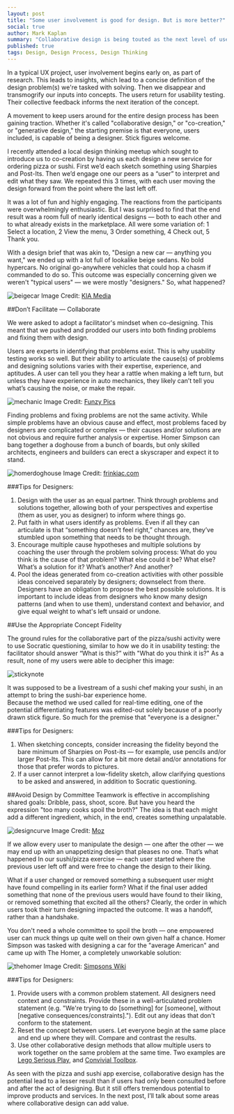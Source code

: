 ```yaml
---
layout: post
title: "Some user involvement is good for design. But is more better?"
social: true
author: Mark Kaplan
summary: "Collaborative design is being touted as the next level of user-centered design. But it doesn't guarantee a better outcome. Learn about some of the pitfalls — and how to avoid them."
published: true
tags: Design, Design Process, Design Thinking
---
```


In a typical UX project, user involvement begins early on, as part of research. This leads to insights, which lead to a concise definition of the design problem(s) we're tasked with solving. Then we disappear and transmogrify our inputs into concepts. The users return for usability testing. Their collective feedback informs the next iteration of the concept. 
 
A movement to keep users around for the entire design process has been gaining traction. Whether it's called "collaborative design," or "co-creation," or "generative design," the starting premise is that everyone, users included, is capable of being a designer. Stick figures welcome. 

I recently attended a local design thinking meetup which sought to introduce us to co-creation by having us each design a new service for ordering pizza or sushi. First we’d each sketch something using Sharpies and Post-Its. Then we’d engage one our peers as a “user” to interpret and edit what they saw. We repeated this 3 times, with each user moving the design forward from the point where the last left off.

It was a lot of fun and highly engaging. The reactions from the participants were overwhelmingly enthusiastic. But I was surprised to find that the end result was a room full of nearly identical designs — both to each other and to what already exists in the marketplace. All were some variation of: 1 Select a location, 2 View the menu, 3 Order something, 4 Check out, 5 Thank you. 
 
With a design brief that was akin to, "Design a new car — anything you want," we ended up with a lot full of lookalike beige sedans. No bold hypercars. No original go-anywhere vehicles that could hop a chasm if commanded to do so. This outcome was especially concerning given we weren't "typical users" — we were mostly "designers." So, what happened? 

![beigecar](https://i.imgur.com/pzsFUsU.jpg)
Image Credit: [KIA Media](http://www.kiamedia.com/us/en/models/amanti/2006)

##Don’t Facilitate — Collaborate

We were asked to adopt a facilitator's mindset when co-designing. This meant that we pushed and prodded our users into both finding problems and fixing them with design.

Users are experts in identifying that problems exist. This is why usability testing works so well. But their ability to articulate the cause(s) of problems and designing solutions varies with their expertise, experience, and aptitudes. A user can tell you they hear a rattle when making a left turn, but unless they have experience in auto mechanics, they likely can’t tell you what’s causing the noise, or make the repair.

![mechanic](https://i.imgur.com/DiADxmL.jpg)
Image Credit: [Funzy Pics](http://funzypics.com/board/pins/376/16036)

Finding problems and fixing problems are not the same activity. While simple problems have an obvious cause and effect, most problems faced by designers are complicated or complex — their causes and/or solutions are not obvious and require further analysis or expertise. Homer Simpson can bang together a doghouse from a bunch of boards, but only skilled architects, engineers and builders can erect a skyscraper and expect it to stand. 

![homerdoghouse](https://i.imgur.com/0H4NRPL.jpg)
Image Credit: [frinkiac.com](https://frinkiac.com/caption/S03E16/1107454)

###Tips for Designers: 
1. Design with the user as an equal partner. Think through problems and solutions together, allowing both of your perspectives and expertise (them as user, you as designer) to inform where things go.
2. Put faith in what users identify as problems. Even if all they can articulate is that “something doesn’t feel right,” chances are, they’ve stumbled upon something that needs to be thought through.
3. Encourage multiple cause hypotheses and multiple solutions by coaching the user through the problem solving process:  What do you think is the cause of that problem?  What else could it be?  What else? What’s a solution for it?  What’s another?  And another?
4. Pool the ideas generated from co-creation activities with other possible ideas conceived separately by designers; downselect from there. Designers have an obligation to propose the best possible solutions. It is important to include ideas from designers who know many design patterns (and when to use them), understand context and behavior, and give equal weight to what's left unsaid or undone.

##Use the Appropriate Concept Fidelity

The ground rules for the collaborative part of the pizza/sushi activity were to use Socratic questioning, similar to how we do it in usability testing: the facilitator should answer “What is this?” with "What do you think it is?"  As a result, none of my users were able to decipher this image:

![stickynote](https://i.imgur.com/WpoacJi.jpg)

It was supposed to be a livestream of a sushi chef making your sushi, in an attempt to bring the sushi-bar experience home.  
Because the method we used called for real-time editing, one of the potential differentiating features was edited-out solely because of a poorly drawn stick figure. So much for the premise that "everyone is a designer." 
 
###Tips for Designers:  

1. When sketching concepts, consider increasing the fidelity beyond the bare minimum of Sharpies on Post-its — for example, use pencils and/or larger Post-Its. This can allow for a bit more detail and/or annotations for those that prefer words to pictures.  
2. If a user cannot interpret a low-fidelity sketch, allow clarifying questions to be asked and answered, in addition to Socratic questioning.

##Avoid Design by Committee 
Teamwork is effective in accomplishing shared goals: Dribble, pass, shoot, score. But have you heard the expression "too many cooks spoil the broth?"  The idea is that each might add a different ingredient, which, in the end, creates something unpalatable.  

![designcurve](https://i.imgur.com/FBhaZlp.jpg)
Image Credit: [Moz](https://moz.com/blog/how-to-ruin-a-web-design-the-design-curve)

If we allow every user to manipulate the design — one after the other — we may end up with an unappetizing design that pleases no one. That’s what happened In our sushi/pizza exercise — each user started where the previous user left off and were free to change the design to their liking.  

What if a user changed or removed something a subsequent user might have found compelling in its earlier form?  What if the final user added something that none of the previous users would have found to their liking, or removed something that excited all the others?  Clearly, the order in which users took their turn designing impacted the outcome. It was a handoff, rather than a handshake.
 
You don't need a whole committee to spoil the broth — one empowered user can muck things up quite well on their own given half a chance. Homer Simpson was tasked with designing a car for the "average American" and came up with The Homer, a completely unworkable solution:  

![thehomer](https://i.imgur.com/vbeJYbg.png)
Image Credit: [Simpsons Wiki](http://simpsons.wikia.com/wiki/The_Homer)

###Tips for Designers: 
1. Provide users with a common problem statement. All designers need context and constraints. Provide these in a well-articulated problem statement (e.g. "We're trying to do [something] for [someone], without [negative consequences/constraints]."). Edit out any ideas that don't conform to the statement. 
2. Reset the concept between users. Let everyone begin at the same place and end up where they will. Compare and contrast the results.
3. Use other collaborative design methods that allow multiple users to work together on the same problem at the same time. Two examples are [Lego Serious Play](http://www.lego.com/en-us/seriousplay), and [Convivial Toolbox](http://www.bispublishers.com/elizabeth-sanders-and-pieter-jan-stappers-convivia.html).

As seen with the pizza and sushi app exercise, collaborative design has the potential lead to a lesser result than if users had only been consulted before and after the act of designing. But it still offers tremendous potential to improve products and services. In the next post, I’ll talk about some areas where collaborative design can add value.

